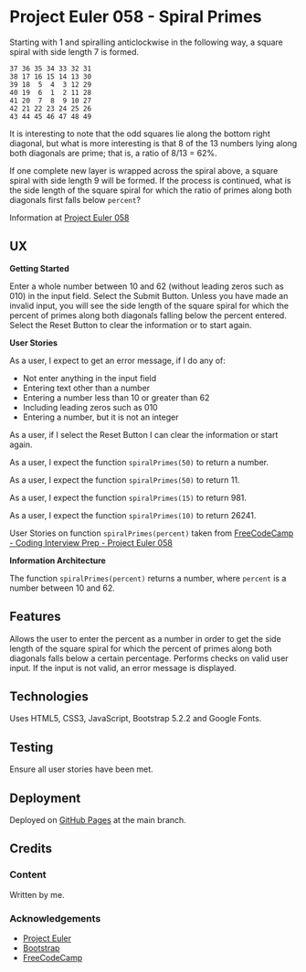 # Project Euler 058 - Spiral Primes

Starting with 1 and spiralling anticlockwise in the following way, a square spiral with side length 7 is formed.

    37 36 35 34 33 32 31
    38 17 16 15 14 13 30
    39 18  5  4  3 12 29
    40 19  6  1  2 11 28
    41 20  7  8  9 10 27
    42 21 22 23 24 25 26
    43 44 45 46 47 48 49

It is interesting to note that the odd squares lie along the bottom right diagonal, but what is more interesting is that 8 of the 13 numbers lying along both diagonals are prime; that is, a ratio of 8/13 = 62%.

If one complete new layer is wrapped across the spiral above, a square spiral with side length 9 will be formed.  If the process is continued, what is the side length of the square spiral for which the ratio of primes along both diagonals first falls below `percent`?

Information at [Project Euler 058](https://projecteuler.net/problem=58)

## UX

**Getting Started**

Enter a whole number between 10 and 62 (without leading zeros such as 010) in the input field.  Select the Submit Button.  Unless you have made an invalid input, you will see the side length of the square spiral for which the percent of primes along both diagonals falling below the percent entered.  Select the Reset Button to clear the information or to start again.

**User Stories**

As a user, I expect to get an error message, if I do any of:

- Not enter anything in the input field
- Entering text other than a number
- Entering a number less than 10 or greater than 62
- Including leading zeros such as 010
- Entering a number, but it is not an integer

As a user, if I select the Reset Button I can clear the information or start again.

As a user, I expect the function `spiralPrimes(50)` to return a number.

As a user, I expect the function `spiralPrimes(50)` to return 11.

As a user, I expect the function `spiralPrimes(15)` to return 981.

As a user, I expect the function `spiralPrimes(10)` to return 26241.

User Stories on function `spiralPrimes(percent)` taken from [FreeCodeCamp - Coding Interview Prep - Project Euler 058](https://www.freecodecamp.org/learn/coding-interview-prep/project-euler/problem-58-spiral-primes)

**Information Architecture**

The function `spiralPrimes(percent)` returns a number, where `percent` is a number between 10 and 62.

## Features

Allows the user to enter the percent as a number in order to get the side length of the square spiral for which the percent of primes along both diagonals falls below a certain percentage.  Performs checks on valid user input.  If the input is not valid, an error message is displayed.

## Technologies

Uses HTML5, CSS3, JavaScript, Bootstrap 5.2.2 and Google Fonts.

## Testing

Ensure all user stories have been met.

## Deployment

Deployed on [GitHub Pages](https://derektypist.github.io/project-euler-058) at the main branch.

## Credits

### Content

Written by me.

### Acknowledgements

- [Project Euler](https://projecteuler.net)
- [Bootstrap](https://getbootstrap.com)
- [FreeCodeCamp](https://www.freecodecamp.org)